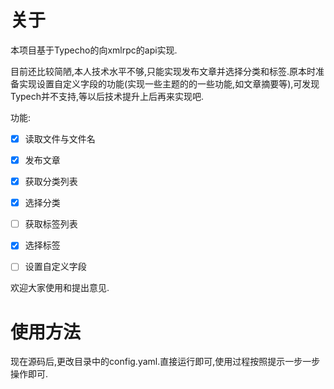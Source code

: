 # 关于

本项目基于Typecho的向xmlrpc的api实现.

目前还比较简陋,本人技术水平不够,只能实现发布文章并选择分类和标签.原本时准备实现设置自定义字段的功能(实现一些主题的的一些功能,如文章摘要等),可发现Typech并不支持,等以后技术提升上后再来实现吧.

功能:

- [x] 读取文件与文件名

- [x] 发布文章

- [x] 获取分类列表

- [x] 选择分类

- [ ] 获取标签列表

- [x] 选择标签

- [ ] 设置自定义字段

欢迎大家使用和提出意见.

# 使用方法

现在源码后,更改目录中的config.yaml.直接运行即可,使用过程按照提示一步一步操作即可.
